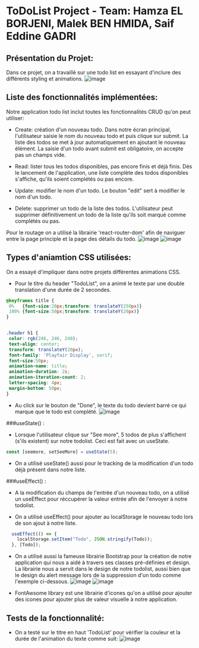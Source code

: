 # ToDoList Project - Team: Hamza EL BORJENI, Malek BEN HMIDA, Saif Eddine GADRI


## Présentation du Projet:
Dans ce projet, on a travaillé sur une todo list en essayant d'inclure des différents styling et animations. 
![image](https://user-images.githubusercontent.com/48828382/163670546-0c8a2e3d-2cd0-44f2-bd0d-213365f57776.png)
## Liste des fonctionnalités implémentées:

Notre application todo list inclut toutes les fonctionnalités CRUD qu'on peut utiliser:

  - Create: création d'un nouveau todo.
    Dans notre écran principal, l'utilisateur saisie le nom du nouveau todo et puis clique sur submit. La liste des todos se met à jour automatiquement en ajoutant le nouveau élément. La saisie d'un todo avant submit est obligatoire, on accepte pas un champs vide.
    
  - Read: lister tous les todos disponibles, pas encore finis et déjà finis.
    Dès le lancement de l'application, une liste complète des todos disponibles s'affiche, qu'ils soient complétés ou pas encore.
    
  - Update: modifier le nom d'un todo. 
    Le bouton "edit" sert à modifier le nom d'un todo.
    
  - Delete: supprimer un todo de la liste des todos.
    L'utilisateur peut supprimer définitivement un todo de la liste qu'ils soit marqué comme complétés ou pas.
    
Pour le routage on a utilisé la librairie 'react-router-dom' afin de naviguer entre la page principle et la page des détails du todo. 
![image](https://user-images.githubusercontent.com/48828382/163671945-08844b22-a6ff-49be-a7d5-0cb7883b05c9.png)
![image](https://user-images.githubusercontent.com/48828382/163671956-1a16439a-d2b7-46a2-9ab5-edeec1ddb0bb.png)

    
 
 
 ## Types d'aniamtion CSS utilisées: 
 
 On a essayé d'impliquer dans notre projets différentes animations CSS. 
 
  - Pour le titre du header "TodoList", on a animé le texte par une double translation d'une durée de 2 secondes.
 
 ```css
@keyframes title {
  0%   {font-size:20px;transform: translateY(250px)}
  100% {font-size:50px;transform: translateY(20px)}
}


.header h1 {
  color: rgb(246, 246, 248);
  text-align: center;
  transform: translateY(20px);
  font-family: 'Playfair Display', serif;
  font-size:50px;
  animation-name: title;
  animation-duration: 2s;
  animation-iteration-count: 2;
  letter-spacing: 4px;
  margin-bottom: 50px;
}
```
  - Au click sur le bouton de "Done", le texte du todo devient barré ce qui marque que le todo est complété. 
![image](https://user-images.githubusercontent.com/48828382/163670722-29c120b7-d172-4471-a7d4-a53a73b823b1.png)

###useState() : 
  - Lorsque l'utilisateur clique sur "See more", 5 todos de plus s'affichent (s'ils existent) sur notre todolist. Ceci est fait avec un useState.
``` javascript
const [seemore, setSeeMore] = useState(5);
```
  - On a utilisé useState() aussi pour le tracking de la modification d'un todo déjà présent dans notre liste. 

###useEffect() :
  - A la modification du champs de l'entrée d'un nouveau todo, on a utilisé un useEffect pour réccupérer la valeur entrée afin de l'envoyer à notre todolist. 

  - On a utilisé useEffect() pour ajouter au localStorage le nouveau todo lors de son ajout à notre liste. 
``` javascript
  useEffect(() => {
    localStorage.setItem("Todo", JSON.stringify(Todo));
  }, [Todo]);
```

  - On a utilisé aussi la fameuse librairie Bootstrap pour la création de notre application qui nous a aidé à travers ses classes pré-définies et design. 
La librairie nous a servit dans le design de notre todolist, aussi bien que le design du alert message lors de la suppression d'un todo comme l'exemple ci-dessous.
![image](https://user-images.githubusercontent.com/48828382/163671173-aede1e9b-527d-497c-8f73-929229d88d5c.png)
![image](https://user-images.githubusercontent.com/48828382/163671183-f9e5300f-fff0-4ad5-a98f-f927ff1a17c2.png)

 
  - FontAwsome library est une librairie d'icones qu'on a utilisé pour ajouter des icones pour ajouter plus de valeur visuelle à notre application. 


## Tests de la fonctionnalité:

  - On a testé sur le titre en haut 'TodoList' pour vérifier la couleur et la durée de l'animation du texte comme suit:
![image](https://user-images.githubusercontent.com/48828382/163671766-c3bb58b3-a7d4-486d-b57b-4e4c98cdf6ef.png)


